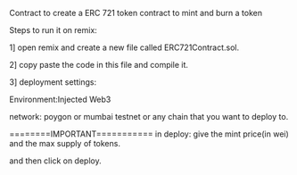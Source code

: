 Contract to create a ERC 721 token contract to mint and burn a token 

Steps to run it on remix:

1] open remix and create a new file called ERC721Contract.sol.

2] copy paste the code in this file and compile it.

3] deployment settings:

Environment:Injected Web3

network: poygon or mumbai testnet or any chain that you want to deploy to.


========IMPORTANT===========
in deploy: give the mint price(in wei) and the max supply of tokens.

and then click on deploy.

